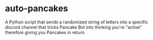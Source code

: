 # auto-pancakes
A Python script that sends a randomized string of letters into a specific discord channel that tricks Pancake Bot into thinking you're "active" therefore giving you Pancakes in return. 
